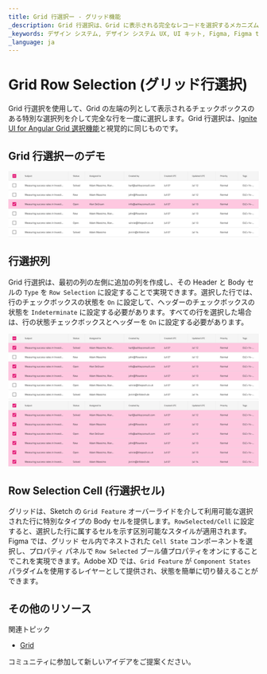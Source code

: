 ```yaml
---
title: Grid 行選択ー - グリッド機能
_description: Grid 行選択は、Grid に表示される完全なレコードを選択するメカニズムを提供します。
_keywords: デザイン システム, デザイン システム UX, UI キット, Figma, Figma to Angular, Figma からコードをエクスポート, Figma to HTML, Figma UI キット, Angular, Angular デザイン システム, Angular 用のデザイン キット
_language: ja
---
```


# Grid Row Selection (グリッド行選択)

Grid 行選択を使用して、Grid の左端の列として表示されるチェックボックスのある特別な選択列を介して完全な行を一度に選択します。Grid 行選択は、[Ignite UI for Angular Grid 選択機能](https://jp.infragistics.com/products/ignite-ui-angular/angular/components/grid/selection.html#grid-行選択)と視覚的に同じものです。

## Grid 行選択ーのデモ

<img class="responsive-img" src="../images/grid_row_selection_demo.png" srcset="../images/grid_row_selection_demo@2x.png 2x" />

## 行選択列

Grid 行選択は、最初の列の左側に追加の列を作成し、その Header と Body セルの `Type` を `Row Selection` に設定することで実現できます。選択した行では、行のチェックボックスの状態を `On` に設定して、ヘッダーのチェックボックスの状態を `Indeterminate` に設定する必要があります。すべての行を選択した場合は、行の状態チェックボックスとヘッダーを `On` に設定する必要があります。

<img class="responsive-img" src="../images/grid_row_selection.png" srcset="../images/grid_row_selection@2x.png 2x" />
  <div class="divider--half"></div>
    <div class="divider--half"></div>
      <div class="divider--half"></div>
        <div class="divider--half"></div>
<img class="responsive-img" src="../images/grid_row_selection_all.png" srcset="../images/grid_row_selection_all@2x.png 2x" />
  <div class="divider--half"></div>
    <div class="divider--half"></div>

## Row Selection Cell (行選択セル)

グリッドは、Sketch の `Grid Feature` オーバーライドを介して利用可能な選択された行に特別なタイプの Body セルを提供します。`RowSelected/Cell` に設定すると、選択した行に属するセルを示す区別可能なスタイルが適用されます。Figma では、グリッド セル内でネストされた `Cell State` コンポーネントを選択し、プロパティ パネルで `Row Selected` ブール値プロパティをオンにすることでこれを実現できます。Adobe XD では、`Grid Feature` が `Component States` パラダイムを使用するレイヤーとして提供され、状態を簡単に切り替えることができます。

## その他のリソース

関連トピック

- [Grid](grid.md)
  <div class="divider--half"></div>

コミュニティに参加して新しいアイデアをご提案ください。
